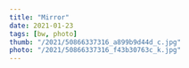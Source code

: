 ```yaml
---
title: "Mirror"
date: 2021-01-23
tags: [bw, photo]
thumb: "/2021/50866337316_a899b9d44d_c.jpg"
photo: "/2021/50866337316_f43b30763c_k.jpg"
---
```

